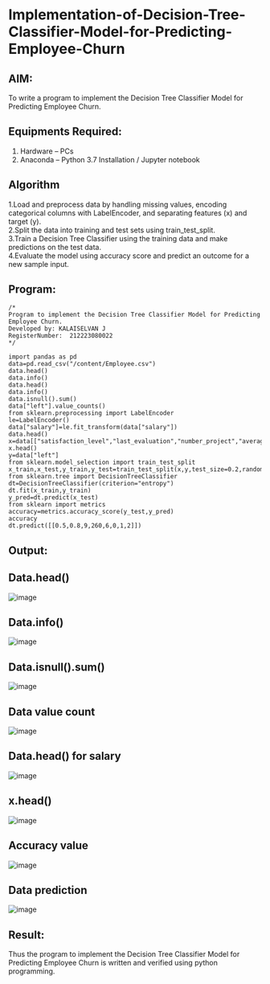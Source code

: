 # Implementation-of-Decision-Tree-Classifier-Model-for-Predicting-Employee-Churn

## AIM:
To write a program to implement the Decision Tree Classifier Model for Predicting Employee Churn.

## Equipments Required:
1. Hardware – PCs
2. Anaconda – Python 3.7 Installation / Jupyter notebook

## Algorithm
1.Load and preprocess data by handling missing values, encoding categorical columns with LabelEncoder, and separating features (x) and target (y).  
2.Split the data into training and test sets using train_test_split.  
3.Train a Decision Tree Classifier using the training data and make predictions on the test data.  
4.Evaluate the model using accuracy score and predict an outcome for a new sample input.  


## Program:
```
/*
Program to implement the Decision Tree Classifier Model for Predicting Employee Churn.
Developed by: KALAISELVAN J
RegisterNumber:  212223080022
*/
```
```
import pandas as pd
data=pd.read_csv("/content/Employee.csv")
data.head()
data.info()
data.head()
data.info()
data.isnull().sum()
data["left"].value_counts()
from sklearn.preprocessing import LabelEncoder
le=LabelEncoder()
data["salary"]=le.fit_transform(data["salary"])
data.head()
x=data[["satisfaction_level","last_evaluation","number_project","average_montly_hours","time_spend_company","Work_accident","promotion_last_5years","salary"]]
x.head()
y=data["left"]
from sklearn.model_selection import train_test_split
x_train,x_test,y_train,y_test=train_test_split(x,y,test_size=0.2,random_state=100)
from sklearn.tree import DecisionTreeClassifier
dt=DecisionTreeClassifier(criterion="entropy")
dt.fit(x_train,y_train)
y_pred=dt.predict(x_test)
from sklearn import metrics
accuracy=metrics.accuracy_score(y_test,y_pred)
accuracy
dt.predict([[0.5,0.8,9,260,6,0,1,2]])
```
## Output:
## Data.head()
![image](https://github.com/user-attachments/assets/86fcefb5-d00f-4f4b-93fd-e10ce7d8f070)

## Data.info()
![image](https://github.com/user-attachments/assets/dc78d66a-a8a7-4524-a589-93c6a84ba4ea)

## Data.isnull().sum()
![image](https://github.com/user-attachments/assets/310dc6d2-6c19-4d2e-a051-6d7377b04756)

## Data value count
![image](https://github.com/user-attachments/assets/868949a4-8ec0-4965-a585-835b644817e2)

##   Data.head() for salary
![image](https://github.com/user-attachments/assets/4259ac0f-1b68-4e46-8f03-9bf2c0ef6213)

## x.head()
![image](https://github.com/user-attachments/assets/3ec27a02-2a40-4788-a493-43055fface58)

## Accuracy value
![image](https://github.com/user-attachments/assets/fafd3b5c-6264-4fe4-a499-48b879ae001b)

## Data prediction
![image](https://github.com/user-attachments/assets/1b823bfc-5108-41f6-8618-a57d059f99fe)


## Result:
Thus the program to implement the  Decision Tree Classifier Model for Predicting Employee Churn is written and verified using python programming.
